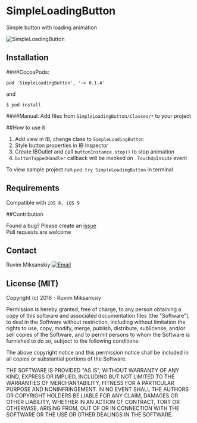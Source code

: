 # SimpleLoadingButton
Simple button with loading animation

![SimpleLoadingButton](http://codingroup.com/assets/external/button.gif)



## Installation 
####CocoaPods:

```
pod 'SimpleLoadingButton', '~> 0.1.4'
```
and

```
$ pod install
```


####Manual:
Add files from `SimpleLoadingButton/Classes/*` to your project



##How to use it 
1. Add view in IB, change class to `SimpleLoadingButton`
2. Style button properties in IB Inspector
3. Create IBOutlet and call `buttonInstance.stop()` to stop animation
4. `buttonTappedHandler` callback will be invoked on `.TouchUpInside` event 

To view sample project run `pod try SimpleLoadingButton` in terminal



## Requirements

Compatible with `iOS 8, iOS 9`

##Contribution

Found a bug? Please create an [issue](https://github.com/mruvim/SimpleLoadingButton/issues) </br>
Pull requests are welcome


## Contact

Ruvim Miksanskiy 
<a href="mailto:ruva@codingroup.com">![Email](http://codingroup.com/assets/external/email-icon.png)</a>

## License (MIT)

Copyright (c) 2016 -  Ruvim Miksanksiy

Permission is hereby granted, free of charge, to any person obtaining a copy
of this software and associated documentation files (the "Software"), to deal
in the Software without restriction, including without limitation the rights
to use, copy, modify, merge, publish, distribute, sublicense, and/or sell
copies of the Software, and to permit persons to whom the Software is
furnished to do so, subject to the following conditions:

The above copyright notice and this permission notice shall be included in
all copies or substantial portions of the Software.

THE SOFTWARE IS PROVIDED "AS IS", WITHOUT WARRANTY OF ANY KIND, EXPRESS OR
IMPLIED, INCLUDING BUT NOT LIMITED TO THE WARRANTIES OF MERCHANTABILITY,
FITNESS FOR A PARTICULAR PURPOSE AND NONINFRINGEMENT. IN NO EVENT SHALL THE
AUTHORS OR COPYRIGHT HOLDERS BE LIABLE FOR ANY CLAIM, DAMAGES OR OTHER
LIABILITY, WHETHER IN AN ACTION OF CONTRACT, TORT OR OTHERWISE, ARISING FROM,
OUT OF OR IN CONNECTION WITH THE SOFTWARE OR THE USE OR OTHER DEALINGS IN
THE SOFTWARE.